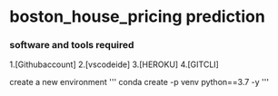 # boston_house_pricing prediction
### software and tools required
1.[Githubaccount]
2.[vscodeide]
3.[HEROKU]
4.[GITCLI]
 


create a new environment
'''
conda create -p venv python==3.7 -y
'''